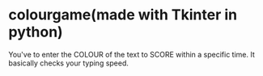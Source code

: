 # colourgame(made with Tkinter in python)
You've to enter the COLOUR of the text to SCORE within a specific time.
It basically checks your typing speed.
